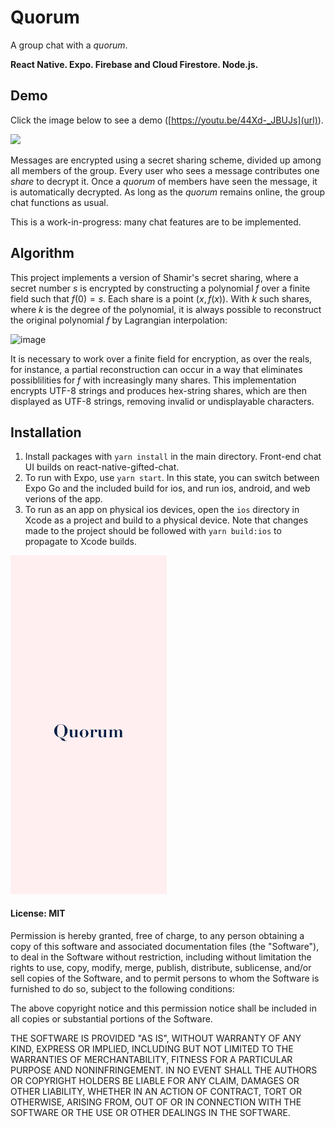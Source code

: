 # Quorum

A group chat with a _quorum_.

**React Native. Expo. Firebase and Cloud Firestore. Node.js.**

## Demo

Click the image below to see a demo ([https://youtu.be/44Xd-_JBUJs](url)).

<a href="https://youtu.be/44Xd-_JBUJs" target="_blank"><img width="589" src="https://github.com/david-shao318/QuorumGroupChat/assets/57266876/8d8667cc-e5ff-4c91-b8d8-09b722b8bfd9"></a>

Messages are encrypted using a secret sharing scheme, divided up among all members of the group. Every user who sees a message contributes one _share_ to decrypt it. Once a _quorum_ of members have seen the message, it is automatically decrypted. As long as the _quorum_ remains online, the group chat functions as usual.

This is a work-in-progress: many chat features are to be implemented.

## Algorithm

This project implements a version of Shamir's secret sharing, where a secret number $s$ is encrypted by constructing a polynomial $f$ over a finite field such that $f(0) = s$. Each share is a point $(x, f(x))$. With $k$ such shares, where $k$ is the degree of the polynomial, it is always possible to reconstruct the original polynomial $f$ by Lagrangian interpolation:

![image](https://wikimedia.org/api/rest_v1/media/math/render/svg/c592c649fc468bcf4b4881e5003b3de3586f2368)

It is necessary to work over a finite field for encryption, as over the reals, for instance, a partial reconstruction can occur in a way that eliminates possiblilities for $f$ with increasingly many shares. This implementation encrypts UTF-8 strings and produces hex-string shares, which are then displayed as UTF-8 strings, removing invalid or undisplayable characters.

## Installation

1. Install packages with `yarn install` in the main directory. Front-end chat UI builds on react-native-gifted-chat.
2. To run with Expo, use `yarn start`. In this state, you can switch between Expo Go and the included build for ios, and run ios, android, and web verions of the app.
3. To run as an app on physical ios devices, open the `ios` directory in Xcode as a project and build to a physical device. Note that changes made to the project should be followed with `yarn build:ios` to propagate to Xcode builds.

<img src="assets/splash.png" width="250"/>

#### License: MIT

Permission is hereby granted, free of charge, to any person obtaining a copy of this software and associated documentation files (the "Software"), to deal in the Software without restriction, including without limitation the rights to use, copy, modify, merge, publish, distribute, sublicense, and/or sell copies of the Software, and to permit persons to whom the Software is furnished to do so, subject to the following conditions:

The above copyright notice and this permission notice shall be included in all copies or substantial portions of the Software.

THE SOFTWARE IS PROVIDED "AS IS", WITHOUT WARRANTY OF ANY KIND, EXPRESS OR IMPLIED, INCLUDING BUT NOT LIMITED TO THE WARRANTIES OF MERCHANTABILITY, FITNESS FOR A PARTICULAR PURPOSE AND NONINFRINGEMENT. IN NO EVENT SHALL THE AUTHORS OR COPYRIGHT HOLDERS BE LIABLE FOR ANY CLAIM, DAMAGES OR OTHER LIABILITY, WHETHER IN AN ACTION OF CONTRACT, TORT OR OTHERWISE, ARISING FROM, OUT OF OR IN CONNECTION WITH THE SOFTWARE OR THE USE OR OTHER DEALINGS IN THE SOFTWARE.
